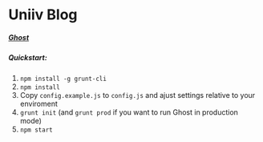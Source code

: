 Uniiv Blog
==

##### [Ghost](https://github.com/TryGhost/Ghost)

##### Quickstart:

1. `npm install -g grunt-cli`
2. `npm install`
3. Copy `config.example.js` to `config.js` and ajust settings relative to your enviroment
4. `grunt init` (and `grunt prod` if you want to run Ghost in production mode)
5. `npm start`

